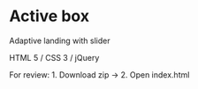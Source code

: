 # Active box
Adaptive landing with slider


HTML 5 /
CSS 3 /
jQuery

For review: 
    1. Download zip ->
    2. Open index.html
